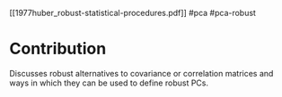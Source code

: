 [[1977huber_robust-statistical-procedures.pdf]]
#pca #pca-robust

# Contribution 

   Discusses robust alternatives to covariance or correlation matrices and ways in which they can be used to define robust PCs. 
